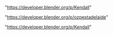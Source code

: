 "https://developer.blender.org/p/Kendall"

 
"https://developer.blender.org/p/ozpestadelaide"


"https://developer.blender.org/p/Kendall"


 
